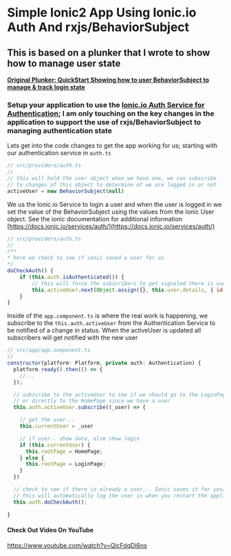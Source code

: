 Simple Ionic2 App Using Ionic.io Auth And rxjs/BehaviorSubject
==
## This is based on a plunker that I wrote to show how to manage user state

**[Original Plunker: QuickStart Showing how to user BehaviorSubject to manage & track login state](http://embed.plnkr.co/sS7htB/)**

### Setup your application to use the [Ionic.io Auth Service for Authentication](https://docs.ionic.io/services/auth/); I am only touching on the key changes in the application to support the use of rxjs/BehaviorSubject to managing authentication state

Lets get into the code changes to get the app working for us; starting with our authentication service in `auth.ts`
```Javascript
// src/providers/auth.ts
//
// this will hold the user object when we have one, we can subscribe
// to changes of this object to determine of we are logged in or not
activeUser = new BehaviorSubject(null)
```

We us the Ionic.io Service to login a user and when the user is logged in we set the value of the BehaviorSubject using the values from the Ionic User object.
See the ionic documentation for additional information [https://docs.ionic.io/services/auth/](https://docs.ionic.io/services/auth/)
```Javascript
// src/providers/auth.ts
//
/**
* here we check to see if ionic saved a user for us
*/
doCheckAuth() {
    if (this.auth.isAuthenticated()) {
        // this will force the subscribers to get signaled there is user !!
        this.activeUser.next(Object.assign({}, this.user.details, { id: this.user.id }))
    }
}
````
Inside of the `app.component.ts` is where the real work is happening, we subscribe to the `this.auth.activeUser` from the Authentication 
Service to be notified of a change in status. When the activeUser is updated all subscribers will get notified with the new user
```Javascript
// src/app/app.component.ts
//
constructor(platform: Platform, private auth: Authentication) {
  platform.ready().then(() => {
    //...
  });

  // subscribe to the activeUser to see if we should go to the LoginPage
  // or directly to the HomePage since we have a user
  this.auth.activeUser.subscribe((_user) => {

    // get the user...
    this.currentUser = _user

    // if user.. show data, else show login
    if (this.currentUser) {
      this.rootPage = HomePage;
    } else {
      this.rootPage = LoginPage;
    }
  })

  // check to see if there is already a user... Ionic saves it for you,
  // this will automatically log the user in when you restart the application
  this.auth.doCheckAuth();

}
```
#### Check Out Video On YouTube

https://www.youtube.com/watch?v=QicFdqDi6ns
